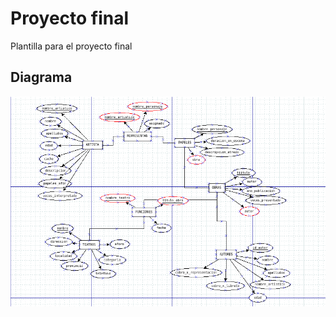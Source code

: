 # Proyecto final

Plantilla para el proyecto final

## Diagrama

![e-r diagram](./media/er_diagram.png "diagrama entidad relacion")
